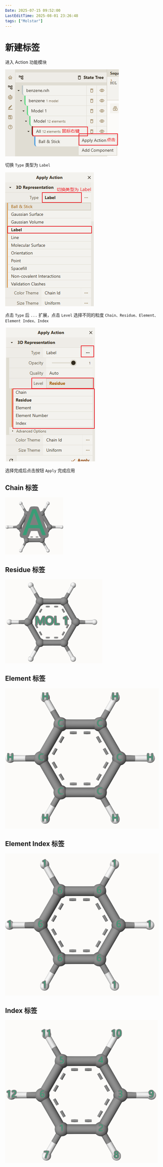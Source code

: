 ```yaml
---
Date: 2025-07-15 09:52:00
LastEditTime: 2025-08-01 23:26:48
tags: ["Molstar"]
---
```


# 新建标签

进入 Action 功能模块

![actions](./assets/actions.webp)

切换 `Type` 类型为 `Label`

![action_label](./assets/action_label.webp)

点击 `Type` 后 `...` 扩展，点击 `Level` 选择不同的粒度 `Chain、Residue、Element、Element Index、Index`

![action_label_level](./assets/action_label_level.webp)

选择完成后点击按钮 `Apply` 完成应用

## Chain 标签

![label_chain](./assets/label_chain.webp)

## Residue 标签

![label_residue](./assets/label_residue.webp)

## Element 标签

![label_element](./assets/label_element.webp)

## Element Index 标签

![label_element](./assets/label_element_index.webp)

## Index 标签

![label_element](./assets/label_index.webp)
